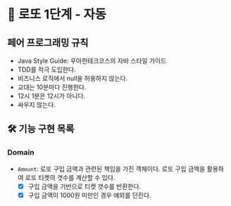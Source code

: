 # 🚀 로또 1단계 - 자동

## 페어 프로그래밍 규칙
* Java Style Guide: 우아한테크코스의 자바 스타일 가이드
* TDD를 적극 도입한다.
* 비즈니스 로직에서 null을 허용하지 않는다.
* 교대는 10분마다 진행한다.
* 12시 1분은 12시가 아니다.
* 싸우지 않는다.

## 🛠 기능 구현 목록

### Domain

* `Amount`: 로또 구입 금액과 관련된 책임을 가진 객체이다. 로또 구입 금액을 활용하여 로또 티켓의 갯수를 계산할 수 있다.
  * [x] 구입 금액을 기반으로 티켓 갯수를 반환한다.
  * [x] 구입 금액이 1000원 미만인 경우 예외를 던진다.